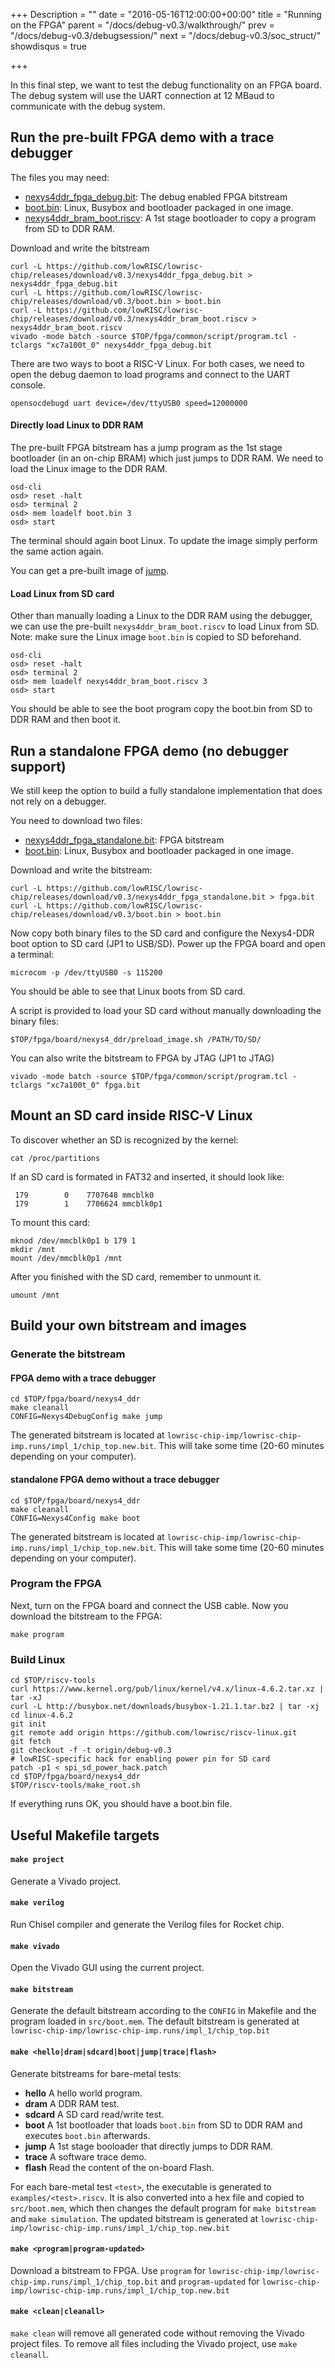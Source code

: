 +++
Description = ""
date = "2016-05-16T12:00:00+00:00"
title = "Running on the FPGA"
parent = "/docs/debug-v0.3/walkthrough/"
prev = "/docs/debug-v0.3/debugsession/"
next = "/docs/debug-v0.3/soc_struct/"
showdisqus = true

+++

In this final step, we want to test the debug functionality on an FPGA board.
The debug system will use the UART connection at 12 MBaud to communicate with 
the debug system.

## Run the pre-built FPGA demo with a trace debugger

The files you may need:

 * [nexys4ddr_fpga_debug.bit](https://github.com/lowRISC/lowrisc-chip/releases/download/v0.3/nexys4ddr_fpga_debug.bit):
   The debug enabled FPGA bitstream
 * [boot.bin](https://github.com/lowRISC/lowrisc-chip/releases/download/v0.3/boot.bin):
   Linux, Busybox and bootloader packaged in one image.
 * [nexys4ddr_bram_boot.riscv](https://github.com/lowRISC/lowrisc-chip/releases/download/v0.3/nexys4ddr_bram_boot.riscv):
   A 1st stage bootloader to copy a program from SD to DDR RAM.

Download and write the bitstream

    curl -L https://github.com/lowRISC/lowrisc-chip/releases/download/v0.3/nexys4ddr_fpga_debug.bit > nexys4ddr_fpga_debug.bit
    curl -L https://github.com/lowRISC/lowrisc-chip/releases/download/v0.3/boot.bin > boot.bin
    curl -L https://github.com/lowRISC/lowrisc-chip/releases/download/v0.3/nexys4ddr_bram_boot.riscv > nexys4ddr_bram_boot.riscv
    vivado -mode batch -source $TOP/fpga/common/script/program.tcl -tclargs "xc7a100t_0" nexys4ddr_fpga_debug.bit

There are two ways to boot a RISC-V Linux. For both cases, we need to open the debug daemon to load programs and connect to the UART console.

    opensocdebugd uart device=/dev/ttyUSB0 speed=12000000

#### Directly load Linux to DDR RAM

The pre-built FPGA bitstream has a jump program as the 1st stage bootloader 
(in an on-chip BRAM) which just jumps to DDR RAM. We need to load the Linux 
image to the DDR RAM.

    osd-cli
    osd> reset -halt
    osd> terminal 2
    osd> mem loadelf boot.bin 3
    osd> start

The terminal should again boot Linux. To update the image simply
perform the same action again.

You can get a pre-built image of [jump](https://github.com/lowRISC/lowrisc-chip/releases/download/v0.3/nexys4ddr_bram_jump.riscv).

#### Load Linux from SD card

 Other than manually loading a Linux to the DDR RAM using the debugger, we can use the pre-built `nexys4ddr_bram_boot.riscv` to load Linux from SD.
 Note: make sure the Linux image `boot.bin` is copied to SD beforehand.

    osd-cli
    osd> reset -halt
    osd> terminal 2
    osd> mem loadelf nexys4ddr_bram_boot.riscv 3
    osd> start

You should be able to see the boot program copy the boot.bin from SD to DDR RAM and then boot it.

## Run a standalone FPGA demo (no debugger support)

We still keep the option to build a fully standalone implementation that does not rely on a debugger.

You need to download two files:

 * [nexys4ddr_fpga_standalone.bit](https://github.com/lowRISC/lowrisc-chip/releases/download/v0.3/nexys4ddr_fpga_standalone.bit):
   FPGA bitstream
 * [boot.bin](https://github.com/lowRISC/lowrisc-chip/releases/download/v0.3/boot.bin):
   Linux, Busybox and bootloader packaged in one image.

Download and write the bitstream:

    curl -L https://github.com/lowRISC/lowrisc-chip/releases/download/v0.3/nexys4ddr_fpga_standalone.bit > fpga.bit
    curl -L https://github.com/lowRISC/lowrisc-chip/releases/download/v0.3/boot.bin > boot.bin
	

Now copy both binary files to the SD card and configure the Nexys4-DDR boot option to SD card (JP1 to USB/SD). Power up the FPGA board and open a terminal:

    microcom -p /dev/ttyUSB0 -s 115200

You should be able to see that Linux boots from SD card.

A script is provided to load your SD card without manually downloading the binary files:

    $TOP/fpga/board/nexys4_ddr/preload_image.sh /PATH/TO/SD/

You can also write the bitstream to FPGA by JTAG (JP1 to JTAG)

    vivado -mode batch -source $TOP/fpga/common/script/program.tcl -tclargs "xc7a100t_0" fpga.bit

## Mount an SD card inside RISC-V Linux

To discover whether an SD is recognized by the kernel:

    cat /proc/partitions

If an SD card is formated in FAT32 and inserted, it should look like:

     179        0    7707648 mmcblk0
     179        1    7706624 mmcblk0p1

To mount this card:

    mknod /dev/mmcblk0p1 b 179 1
    mkdir /mnt
    mount /dev/mmcblk0p1 /mnt

After you finished with the SD card, remember to unmount it.

    umount /mnt

## Build your own bitstream and images

### Generate the bitstream

#### FPGA demo with a trace debugger

    cd $TOP/fpga/board/nexys4_ddr
    make cleanall
    CONFIG=Nexys4DebugConfig make jump

The generated bitstream is located at `lowrisc-chip-imp/lowrisc-chip-imp.runs/impl_1/chip_top.new.bit`.
This will take some time (20-60 minutes depending on your computer).

#### standalone FPGA demo without a trace debugger

    cd $TOP/fpga/board/nexys4_ddr
    make cleanall
    CONFIG=Nexys4Config make boot

The generated bitstream is located at `lowrisc-chip-imp/lowrisc-chip-imp.runs/impl_1/chip_top.new.bit`.
This will take some time (20-60 minutes depending on your computer).

### Program the FPGA

Next, turn on the FPGA board and connect the USB cable. Now you
download the bitstream to the FPGA:

    make program

### Build Linux

    cd $TOP/riscv-tools
    curl https://www.kernel.org/pub/linux/kernel/v4.x/linux-4.6.2.tar.xz | tar -xJ
    curl -L http://busybox.net/downloads/busybox-1.21.1.tar.bz2 | tar -xj
    cd linux-4.6.2
    git init
    git remote add origin https://github.com/lowrisc/riscv-linux.git
    git fetch
    git checkout -f -t origin/debug-v0.3
    # lowRISC-specific hack for enabling power pin for SD card
    patch -p1 < spi_sd_power_hack.patch
    cd $TOP/fpga/board/nexys4_ddr
    $TOP/riscv-tools/make_root.sh

If everything runs OK, you should have a boot.bin file.

## Useful Makefile targets

#### `make project`
Generate a Vivado project.

#### `make verilog`
Run Chisel compiler and generate the Verilog files for Rocket chip.

#### `make vivado`
Open the Vivado GUI using the current project.

#### `make bitstream`
Generate the default bitstream according to the `CONFIG` in Makefile and the program loaded in `src/boot.mem`. The default bitstream is generated at `lowrisc-chip-imp/lowrisc-chip-imp.runs/impl_1/chip_top.bit`

#### `make <hello|dram|sdcard|boot|jump|trace|flash>`
Generate bitstreams for bare-metal tests:

 * **hello** A hello world program.
 * **dram** A DDR RAM test.
 * **sdcard** A SD card read/write test.
 * **boot** A 1st bootloader that loads `boot.bin` from SD to DDR RAM and executes `boot.bin` afterwards.
 * **jump** A 1st stage booloader that directly jumps to DDR RAM.
 * **trace** A software trace demo.
 * **flash** Read the content of the on-board Flash.

For each bare-metal test `<test>`, the executable is generated to 
`examples/<test>.riscv`. It is also converted into a hex
file and copied to `src/boot.mem`, which then changes the default program for 
`make bitstream` and `make simulation`. The updated bitstream is generated at 
`lowrisc-chip-imp/lowrisc-chip-imp.runs/impl_1/chip_top.new.bit`

#### `make <program|program-updated>`
Download a bitstream to FPGA. Use `program` for 
`lowrisc-chip-imp/lowrisc-chip-imp.runs/impl_1/chip_top.bit` and 
`program-updated` for 
`lowrisc-chip-imp/lowrisc-chip-imp.runs/impl_1/chip_top.new.bit`

#### `make <clean|cleanall>`
`make clean` will remove all generated code without removing the Vivado 
project files. To remove all files including the Vivado project, use `make 
cleanall`.
